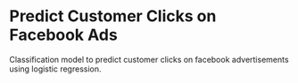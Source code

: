 # Predict Customer Clicks on Facebook Ads

Classification model to predict customer clicks on facebook advertisements using logistic regression.
